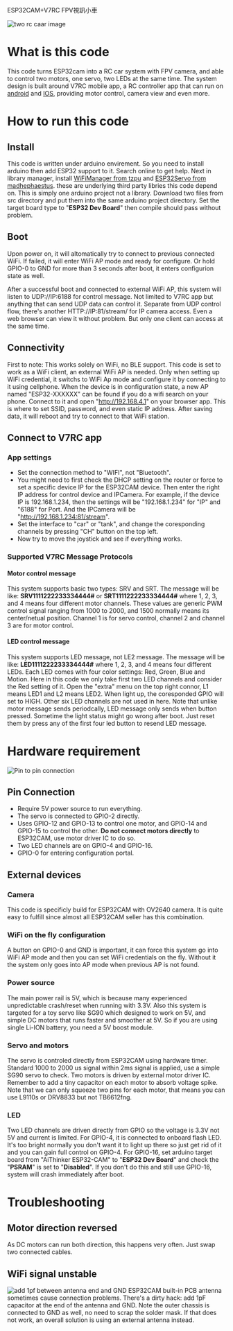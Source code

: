ESP32CAM+V7RC FPV視訊小車

![two rc caar image](/media/two_cars.jpg)

# What is this code
This code turns ESP32cam into a RC car system with FPV camera, and able to control two motors, one servo, two LEDs  at the same time.
The system design is built around V7RC mobile app, a RC controller app that can run on [android](https://play.google.com/store/apps/details?id=com.v7idea.v7rcliteandroidsdkversion) and [IOS](https://apps.apple.com/tw/app/v7rc/id1390983964), providing motor control, camera view and even more.

# How to run this code

## Install
This code is written under arduino envirement. So you need to install arduino then add ESP32 support to it. Search online to get help.
Next in library manager, install [WiFiManager from tzpu](https://github.com/tzapu/WiFiManager) and [ESP32Servo from madhephaestus](https://github.com/madhephaestus/ESP32Servo). these are underlying third party libries this code depend on.
This is simply one arduino project not a library. Download two files from src directory and put them into the same arduino project directory. Set the target board type to "**ESP32 Dev Board**" then compile should pass without problem.

## Boot
Upon power on, it will altomatically try to connect to previous connected WiFi. If failed, it will enter WiFi AP mode and ready for configure. Or hold GPIO-0 to GND for more than 3 seconds after boot, it enters configurion state as well.

After a successful boot and connected to external WiFi AP, this system will listen to UDP://IP:6188 for control message. Not limited to V7RC app but anything that can send UDP data can control it.
Separate from UDP control flow, there's another HTTP://IP:81/stream/ for IP camera access. Even a web browser can view it without problem. But only one client can access at the same time.

## Connectivity 
First to note: This works solely on WiFi, no BLE support.
This code is set to work as a WiFi client, an external WiFi AP is needed. Only when setting up WiFi credential, it switchs to WiFi Ap mode and configure it by connecting to it using cellphone.
When the device is in configuration state, a new AP named "ESP32-XXXXXX" can be found if you do a wifi search on your phone. Connect to it and open "http://192.168.4.1" on your browser app.
This is where to set SSID, password, and even static IP address. After saving data, it will reboot and try to connect to that WiFi station.

## Connect to V7RC app
### App settings
* Set the connection method to "WIFI", not "Bluetooth".
* You might need to first check the DHCP setting on the router or force to set a specific device IP for the ESP32CAM device. Then enter the right IP address for control device and IPCamera.
For example, if the device IP is 192.168.1.234, then the settings will be "192.168.1.234" for "IP" and "6188" for Port. And the IPCamera will be "http://192.168.1.234:81/stream".
* Set the interface to "car" or "tank", and change the coresponding channels by pressing "CH" button on the top left.
* Now try to move the joystick and see if everything works.

### Supported V7RC Message Protocols
#### Motor control message
This system supports basic two types: SRV and SRT.
The message will be like: **SRV1111222233334444#** or **SRT1111222233334444#** where 1, 2, 3, and 4 means four different motor channels. These values are generic PWM control signal ranging from 1000 to 2000, and 1500 normally means its center/netual position.
Channel 1 is for servo control, channel 2 and channel 3 are for motor control.
#### LED control message
This system supports LED message, not LE2 message.
The message will be like: **LED1111222233334444#** where 1, 2, 3, and 4 means four different LEDs. Each LED comes with four color settings: Red, Green, Blue and Motion. Here in this code we only take first two LED channels and consider the Red setting of it.
Open the "extra" menu on the top right connor, L1 means LED1 and L2 means LED2. When light up, the coresponded GPIO will set to HIGH. Other six LED channels are not used in here.
Note that unlike motor message sends periodcally, LED message only sends when button pressed. Sometime the light status might go wrong after boot. Just reset them by press any of the first four led button to resend LED message.

# Hardware requirement
![Pin to pin connection](/media/wiring.png)
## Pin Connection
* Require 5V power source to run everything.
* The servo is connected to GPIO-2 directly.
* Uses GPIO-12 and GPIO-13 to control one motor, and GPIO-14 and GPIO-15 to control the other. **Do not connect motors directly** to ESP32CAM, use motor driver IC to do so. 
* Two LED channels are on GPIO-4 and GPIO-16.
* GPIO-0 for entering configuration portal.

## External devices
### Camera
This code is specificly build for ESP32CAM with OV2640 camera. It is quite easy to fulfill since almost all ESP32CAM seller has this combination.

### WiFi on the fly configuration
A button on GPIO-0 and GND is important, it can force this system go into WiFi AP mode and then you can set WiFi credentials on the fly. Without it the system only goes into AP mode when previous AP is not found.

### Power source
The main power rail is 5V, which is because many experienced unpredictable crash/reset when running with 3.3V. Also this system is targeted for a toy servo like SG90 which designed to work on 5V, and simple DC motors that runs faster and smoother at 5V. So if you are using single Li-ION battery, you need a 5V boost module.

### Servo and motors
The servo is controled directly from ESP32CAM using hardware timer. Standard 1000 to 2000 us signal within 2ms signal is applied, use a simple SG90 servo to check. 
Two motors is driven by external motor driver IC. Remember to add a tiny capacitor on each motor to absorb voltage spike. Note that we can only squeeze two pins for each motor, that means you can use L9110s or DRV8833 but not TB6612fng.

### LED
Two LED channels are driven directly from GPIO so the voltage is 3.3V not 5V and current is limited.
For GPIO-4, it is connected to onboard flash LED. It's too bright normally you don't want it to light up there so just get rid of it and you can gain full control on GPIO-4.
For GPIO-16, set arduino target board from "AiThinker ESP32-CAM" to "**ESP32 Dev Board**" and check the "**PSRAM**" is set to "**Disabled**". If you don't do this and still use GPIO-16, system will crash immediately after boot.

# Troubleshooting
## Motor direction reversed
As DC motors can run both direction, this happens very often. Just swap two connected cables.
## WiFi signal unstable
![add 1pf between antenna end and GND](/media/antenna_hack.jpg)
ESP32CAM built-in PCB antenna sometimes cause connection problems. There's a dirty hack: add 1pF capacitor at the end of the antenna and GND. Note the outer chassis is connected to GND as well, no need to scrap the solder mask.
If that does not work, an overall solution is using an external antenna instead.
